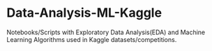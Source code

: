 # Data-Analysis-ML-Kaggle
Notebooks/Scripts with Exploratory Data Analysis(EDA) and Machine Learning Algorithms used in Kaggle datasets/competitions.
